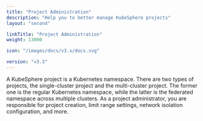 ```yaml
---
title: "Project Administration"
description: "Help you to better manage KubeSphere projects"
layout: "second"

linkTitle: "Project Administration"
weight: 13000

icon: "/images/docs/v3.x/docs.svg"

version: "v3.3"
---
```


A KubeSphere project is a Kubernetes namespace. There are two types of projects, the single-cluster project and the multi-cluster project. The former one is the regular Kubernetes namespace, while the latter is the federated namespace across multiple clusters. As a project administrator, you are responsible for project creation, limit range settings, network isolation configuration, and more.
